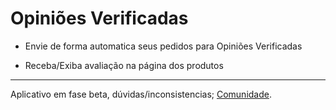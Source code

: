 # Opiniões Verificadas 

- Envie de forma automatica seus pedidos para Opiniões Verificadas

- Receba/Exiba avaliação na página dos produtos

 ___
 Aplicativo em fase beta, dúvidas/inconsistencias; [Comunidade](https://community.e-com.plus/).
